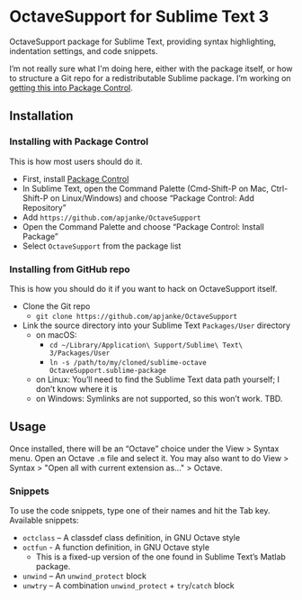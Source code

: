 OctaveSupport for Sublime Text 3
================================

OctaveSupport package for Sublime Text, providing syntax highlighting, indentation settings, and code snippets.

I’m not really sure what I'm doing here, either with the package itself, or how to structure a Git repo for a redistributable Sublime package.
I’m working on [getting this into Package Control](https://github.com/wbond/package_control_channel/pull/7517).

## Installation

### Installing with Package Control

This is how most users should do it.

* First, install [Package Control](https://packagecontrol.io/installation)
* In Sublime Text, open the Command Palette (Cmd-Shift-P on Mac, Ctrl-Shift-P on Linux/Windows) and choose “Package Control: Add Repository”
* Add `https://github.com/apjanke/OctaveSupport`
* Open the Command Palette and choose “Package Control: Install Package”
* Select `OctaveSupport` from the package list

### Installing from GitHub repo

This is how you should do it if you want to hack on OctaveSupport itself.

* Clone the Git repo
  * `git clone https://github.com/apjanke/OctaveSupport`
* Link the source directory into your Sublime Text `Packages/User` directory
  * on macOS:
    * `cd ~/Library/Application\ Support/Sublime\ Text\ 3/Packages/User`
    * `ln -s /path/to/my/cloned/sublime-octave OctaveSupport.sublime-package`
  * on Linux: You’ll need to find the Sublime Text data path yourself; I don’t know where it is
  * on Windows: Symlinks are not supported, so this won’t work. TBD.

## Usage

Once installed, there will be an “Octave” choice under the View > Syntax menu.
Open an Octave `.m` file and select it.
You may also want to do View > Syntax > "Open all with current extension as..." > Octave.

### Snippets

To use the code snippets, type one of their names and hit the Tab key. Available snippets:

* `octclass` – A classdef class definition, in GNU Octave style
* `octfun` - A function definition, in GNU Octave style
  * This is a fixed-up version of the one found in Sublime Text’s Matlab package.
* `unwind` – An `unwind_protect` block
* `unwtry` – A combination `unwind_protect` + `try`/`catch` block 
